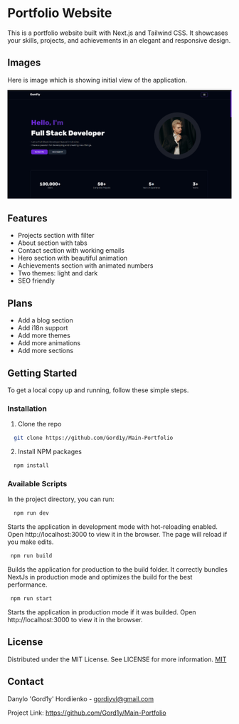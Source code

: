 # Portfolio Website

This is a portfolio website built with Next.js and Tailwind CSS. It showcases your skills, projects, and achievements in an elegant and responsive design.

## Images

Here is image which is showing initial view of the application.

![This image is showing app](public/preview.png 'Application Screenshot')

## Features

- Projects section with filter
- About section with tabs
- Contact section with working emails
- Hero section with beautiful animation
- Achievements section with animated numbers
- Two themes: light and dark
- SEO friendly

## Plans

- Add a blog section
- Add i18n support
- Add more themes
- Add more animations
- Add more sections

## Getting Started

To get a local copy up and running, follow these simple steps.

### Installation

1. Clone the repo

```bash
  git clone https://github.com/Gord1y/Main-Portfolio
```

2.  Install NPM packages

```bash
  npm install
```

### Available Scripts

In the project directory, you can run:

```bash
  npm run dev
```

Starts the application in development mode with hot-reloading enabled. Open http://localhost:3000 to view it in the browser. The page will reload if you make edits.

```bash
 npm run build
```

Builds the application for production to the build folder. It correctly bundles NextJs in production mode and optimizes the build for the best performance.

```bash
 npm run start
```

Starts the application in production mode if it was builded. Open http://localhost:3000 to view it in the browser.

## License

Distributed under the MIT License. See LICENSE for more information.
[MIT](https://choosealicense.com/licenses/mit/)

## Contact

Danylo 'Gord1y' Hordiienko - gordiyvl@gmail.com

Project Link: https://github.com/Gord1y/Main-Portfolio
